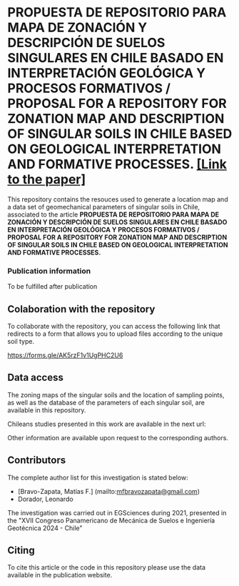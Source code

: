 
# PROPUESTA DE REPOSITORIO PARA MAPA DE ZONACIÓN Y DESCRIPCIÓN DE SUELOS SINGULARES EN CHILE BASADO EN INTERPRETACIÓN GEOLÓGICA Y PROCESOS FORMATIVOS / PROPOSAL FOR A REPOSITORY FOR ZONATION MAP AND DESCRIPTION OF SINGULAR SOILS IN CHILE BASED ON GEOLOGICAL INTERPRETATION AND FORMATIVE PROCESSES. [[Link to the paper]]()




This repository contains the resouces used to generate a location map and a data set of geomechanical parameters of singular soils in Chile, associated to the article  **PROPUESTA DE REPOSITORIO PARA MAPA DE ZONACIÓN Y DESCRIPCIÓN DE SUELOS SINGULARES EN CHILE BASADO EN INTERPRETACIÓN GEOLÓGICA Y PROCESOS FORMATIVOS / PROPOSAL FOR A REPOSITORY FOR ZONATION MAP AND DESCRIPTION OF SINGULAR SOILS IN CHILE BASED ON GEOLOGICAL INTERPRETATION AND FORMATIVE PROCESSES.**

### Publication information

To be fulfilled after publication

## Colaboration with the repository

To collaborate with the repository, you can access the following link that redirects to a form that allows you to upload files according to the unique soil type.

https://forms.gle/AK5rzF1v1UgPHC2U6


## Data access

The zoning maps of the singular soils and the location of sampling points, as well as the database of the parameters of each singular soil, are available in this repository.

Chileans studies presented in this work are available in the next url:

Other information are available upon request to the corresponding authors.

## Contributors

The complete author list for this investigation is stated below:

* [Bravo-Zapata, Matías F.] (mailto:mfbravozapata@gmail.com)
* Dorador, Leonardo

The investigation was carried out in EGSciences during 2021, presented in the "XVII Congreso Panamericano de Mecánica de Suelos e Ingeniería Geotécnica 2024 - Chile"

## Citing

To cite this article or the code in this repository please use the data available in the publication website.
